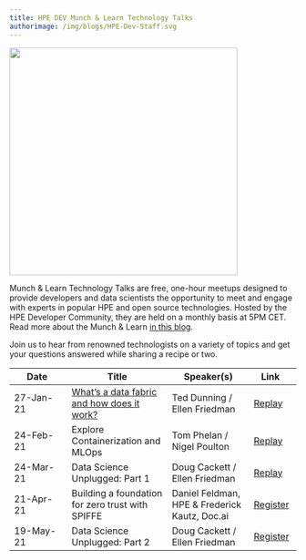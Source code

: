 ```yaml
---
title: HPE DEV Munch & Learn Technology Talks
authorimage: /img/blogs/HPE-Dev-Staff.svg
---
```

<img src="/img/skillup/MunchandLearn.svg" width="400">

Munch & Learn Technology Talks are free, one-hour meetups designed to provide developers and data scientists the opportunity to meet and engage with experts in popular HPE and open source technologies. Hosted by the HPE Developer Community, they are held on a monthly basis at 5PM CET. Read more about the Munch & Learn <a href="https://developer.hpe.com/blog/hpe-dev-launches-its-munch-learn-technical-talks" target="_blank">in this blog</a>.

Join us to hear from renowned technologists on a variety of topics and get your questions answered while sharing a recipe or two.

| &nbsp;&nbsp;&nbsp;&nbsp;&nbsp;Date&nbsp;&nbsp;&nbsp;&nbsp;&nbsp;&nbsp; | Title                                                                                                                                   | Speaker(s)                                    | &nbsp;&nbsp;&nbsp;Link&nbsp;&nbsp;&nbsp;&nbsp;&nbsp;                                  |
| ---------------------------------------------------------------------- | --------------------------------------------------------------------------------------------------------------------------------------- | --------------------------------------------- | ------------------------------------------------------------------------------------- |
| 27-Jan-21                                                              | [What’s a data fabric and how does it work?](https://hpe-developer-portal.s3.amazonaws.com/uploads/media/2020/12/munch-and-learn-dunning-1611939333032.pdf) | Ted Dunning / Ellen Friedman                  | [Replay](https://vimeo.com/507072887)                                                 |
| 24-Feb-21                                                              | Explore Containerization and MLOps                                                                                                      | Tom Phelan / Nigel Poulton                    | [Replay](https://vimeo.com/518972114)                                                 |
| 24-Mar-21                                                              | Data Science Unplugged: Part 1                                                                                                          | Doug Cackett / Ellen Friedman                 | [Replay](https://vimeo.com/529375709)                                                 |
| 21-Apr-21                                                              | Building a foundation for zero trust with SPIFFE                                                                                        | Daniel Feldman, HPE & Frederick Kautz, Doc.ai | [Register](https://hpe.zoom.us/meeting/register/tJwpd-2srzMuHNPUfW-adASIVpSxCoqat7AV) |
| 19-May-21                                                              | Data Science Unplugged: Part 2                                                                                                          | Doug Cackett / Ellen Friedman                 | [Register](https://hpe.zoom.us/meeting/register/tJMkcumuqD0tE9SIrVe4mIOd00IHMPcjG0TB) |